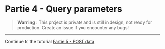 # Partie 4 - Query parameters
> **Warning** : This project is private and is still in design, not ready for production. Create an issue if you encounter any bugs!

<hr/>
Continue to the tutorial <a href="https://docs.nimbasolution.com/query-params/" target="_blank">Partie 5 - POST data</a>